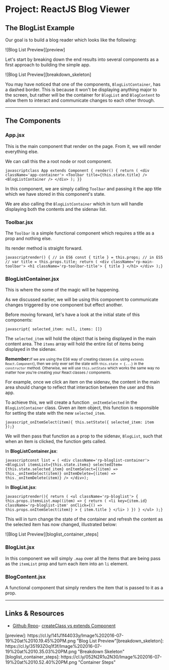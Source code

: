 # Project: ReactJS Blog Viewer

## The BlogList Example

Our goal is to build a blog reader which looks like the following:

![Blog List Preview][preview]

Let's start by breaking down the end results into several components as a first approach to building the simple app.

![Blog List Preview][breakdown_skeleton]

You may have noticed that one of the components, `BlogListContainer`, has a dashed border. This is because it won't be displaying anything major to the screen, but rather will be the container for `BlogList` and `BlogContent` to allow them to interact and communicate changes to each other through.

----

## The Components

### App.jsx

This is the main component that render on the page. From it, we will render everything else.

We can call this the a root node or root component.

```javascriptclass App extends Component { render() { return ( <div className='app-container'> <Toolbar title={this.state.title} /> <BlogListContainer /> </div> ); }}```

In this component, we are simply calling `Toolbar` and passing it the app title which we have stored in this component's state.

We are also calling the `BlogListContainer` which in turn will handle displaying both the contents and the sidenav list.

### Toolbar.jsx

The `Toolbar` is a simple functional component which requires a title as a prop and nothing else.

Its render method is straight forward.

```javascriptrender() { // in ES6 const { title } = this.props; // in ES5 // var title = this.props.title; return ( <div className='rp-main-toolbar'> <h1 className='rp-toolbar-title'> { title } </h1> </div> );}```

### BlogListContainer.jsx

This is where the some of the magic will be happening.

As we discussed earlier, we will be using this component to communicate changes triggered by one component but effect another.

Before moving forward, let's have a look at the initial state of this components:

```javascript{ selected_item: null, items: []}```

The `selected_item` will hold the object that is being displayed in the main content area. The `items` array will hold the entire list of items being displayed in the sidenav.

**Remember:**<small>If we are using the ES6 way of creating classes (i.e. using `extends React.Component`), then we only ever set the state with `this.state = {...}` in the `constructor` method. Otherwise, we will use `this.setState` which works the same way no matter how you're creating your React classes / components.</small>

For example, once we click an item on the sidenav, the content in the main area should change to reflect that interaction between the user and this app.

To achieve this, we will create a function `_onItemSelected` in the `BlogListContainer` class. Given an item object, this function is responsible for setting the state with the new `selected_item`.

```javascript_onItemSelect(item){ this.setState({ selected_item: item });}```

We will then pass that function as a prop to the sidenav, `BlogList`, such that when an item is clicked, the function gets called.

In **BlogListContainer.jsx**:

```javascriptconst list = ( <div className='rp-bloglist-container'> <BlogList itemsList={this.state.items} selectedItem={this.state.selected_item} onItemSelect={(item) => this._onItemSelect(item)} onItemDelete={(item) => this._onItemDelete(item)} /> </div>);```

In **BlogList.jsx**:

```javascriptrender(){ return ( <ul className='rp-bloglist'> { this.props.itemsList.map((item) => { return ( <li key={item.id} className='rp-bloglist-item' onClick={() => this.props.onItemSelect(item)} > { item.title } </li> ) }) } </ul> );}```

This will in turn change the state of the container and refresh the content as the selected item has now changed, illustrated below:

![Blog List Preview][bloglist_container_steps]

### BlogList.jsx

In this component we will simply `.map` over all the items that are being pass as the `itemList` prop and turn each item into an `li` element.

### BlogContent.jsx

A functional component that simply renders the item that is passed to it as a prop.

----

## Links & Resources

- [Github Repo](https://github.com/FaisalAl-Tameemi/react-sidelist-example)- [createClass vs extends Component](https://toddmotto.com/react-create-class-versus-component/)

<!-- IMAGES -->[preview]: https://cl.ly/141J1f44033y/Image%202016-07-19%20at%2010.19.45%20PM.png "Blog List Preview"[breakdown_skeleton]: https://cl.ly/35193Z0q1f3f/Image%202016-07-19%20at%2010.35.03%20PM.png "Breakdown Skeleton"[bloglist_container_steps]: https://cl.ly/052N2R1u2N30/Image%202016-07-19%20at%2010.52.40%20PM.png "Container Steps"
